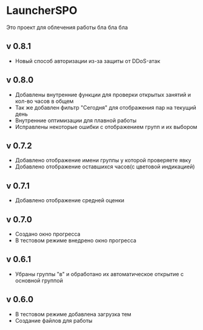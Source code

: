 # LauncherSPO
Это проект для облечения работы
бла бла бла

## v 0.8.1
- Новый способ авторизации из-за защиты от DDoS-атак


## v 0.8.0
- Добавлены внутренние функции для проверки открытых занятий и кол-во часов в общем
- Так же добавлен фильтр "Сегодня" для отображения пар на текущий день
- Внутренние оптимизации для плавной работы
- Исправлены некоторые ошибки с отображением групп и их выбором

## v 0.7.2
- Добавлено отображение имени группы у которой проверяете явку
- Добавлено отображение оставшихся часов(с цветовой индикацией)

## v 0.7.1
- Добавлено отображение средней оценки

## v 0.7.0
- Создано окно прогресса
- В тестовом режиме внедрено окно прогресса

## v 0.6.1
- Убраны группы "в" и обработано их автоматическое открытие с основной группой

## v 0.6.0
- В тестовом режиме добавлена загрузка тем
- Создание файлов для работы
